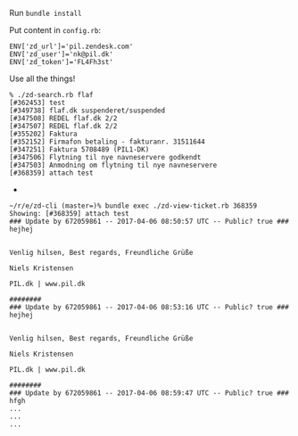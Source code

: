 Run `bundle install`

Put content in `config.rb`:

    ENV['zd_url']='pil.zendesk.com'
    ENV['zd_user']='nk@pil.dk'
    ENV['zd_token']='FL4Fh3st'

Use all the things!

    % ./zd-search.rb flaf
    [#362453] test
    [#349738] flaf.dk suspenderet/suspended
    [#347508] REDEL flaf.dk 2/2
    [#347507] REDEL flaf.dk 2/2
    [#355202] Faktura
    [#352152] Firmafon betaling - fakturanr. 31511644
    [#347251] Faktura 5708489 (PIL1-DK)
    [#347506] Flytning til nye navneservere godkendt
    [#347503] Anmodning om flytning til nye navneservere
    [#368359] attach test

-

    ~/r/e/zd-cli (master=)% bundle exec ./zd-view-ticket.rb 368359
    Showing: [#368359] attach test
    ### Update by 672059861 -- 2017-04-06 08:50:57 UTC -- Public? true ###
    hejhej


    Venlig hilsen, Best regards, Freundliche Grüße

    Niels Kristensen

    PIL.dk | www.pil.dk

    ########
    ### Update by 672059861 -- 2017-04-06 08:53:16 UTC -- Public? true ###
    hejhej


    Venlig hilsen, Best regards, Freundliche Grüße

    Niels Kristensen

    PIL.dk | www.pil.dk

    ########
    ### Update by 672059861 -- 2017-04-06 08:59:47 UTC -- Public? true ###
    hfgh
    ...
    ...
    ...
